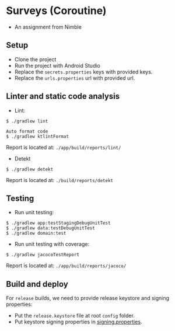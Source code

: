 # Surveys (Coroutine)

- An assignment from Nimble

## Setup

- Clone the project
- Run the project with Android Studio
- Replace the `secrets.properties` keys with provided keys.
- Replace the `urls.properties` url with provided url.

## Linter and static code analysis

- Lint:

```
$ ./gradlew lint

Auto format code
$ ./gradlew ktlintFormat
```

Report is located at: `./app/build/reports/lint/`

- Detekt

```
$ ./gradlew detekt
```

Report is located at: `./build/reports/detekt`

## Testing

- Run unit testing:

```
$ ./gradlew app:testStagingDebugUnitTest
$ ./gradlew data:testDebugUnitTest
$ ./gradlew domain:test
```

- Run unit testing with coverage:

```
$ ./gradlew jacocoTestReport
```

Report is located at: `./app/build/reports/jacoco/`

## Build and deploy

For `release` builds, we need to provide release keystore and signing properties:

- Put the `release.keystore` file at root `config` folder.
- Put keystore signing properties in [signing.properties](https://github.com/nimblehq/android-templates/blob/develop/NimbleLeeAssignment/signing.properties).
